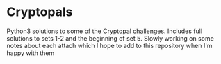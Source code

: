 # Cryptopals

Python3 solutions to some of the Cryptopal challenges. Includes full solutions to sets 1-2 and the beginning of set 5. Slowly working on some notes about each attach which I hope to add to this repository when I'm happy with them

